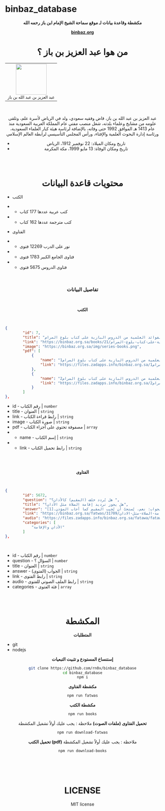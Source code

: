 # binbaz_database

<div align="center">

 **مكشطة وقاعدة بيانات لـ موقع سماحة الشيخ الإمام ابن باز رحمه الله**

 [**binbaz.org**](https://binbaz.org.sa)

 # من هوا عبد العزيز بن باز ؟


  
  <table>
    <tr>
        <td align="center"><img src="https://www.okaz.com.sa/uploads/images/2022/04/23/1969441.jpg" width="100px;"/><br /><sub>عبد العزيز بن عبد الله بن باز</sub></td>
    </tr>
</table> <br> 

عبد العزيز بن عبد الله بن باز، قاض وفقيه سعودي، ولد في الرياض لأسرة علم، وتلقى علومه من مشايخ وعلماء بلدته، شغل منصب مفتي عام المملكة العربية السعودية منذ عام 1413 هـ الموافق 1992 حتى وفاته، بالإضافة لرئاسة هيئة كبار العلماء السعودية، ورئاسة إدارة البحوث العلمية والإفتاء، ورأس المجلس التأسيسي لرابطة العالم الإسلامي

- تاريخ ومكان الميلاد: 22 نوفمبر 1912، الرياض
- تاريخ ومكان الوفاة: 13 مايو 1999، مكة المكرمة

<br> <br>


# محتويات قاعدة البيانات

</div>

- الكتب 
- - كتب عربية عددها 177 كتاب
- - كتب مترجمة عددها 162 كتاب

- الفتاوى 
- - نور على الدرب 12269 فتوى 
- - فتاوى الجامع الكبير 1783 فتوى
- - فتاوى الدروس 5675 فتوى

<br> 

<div align="center">

### تفاصيل البيانات 

<br>

**الكتب**

</div>

<br>

```json
{
		"id": 7,
		"title": "الفوائد العلمية من الدروس البازية على كتاب بلوغ المرام",
		"link": "https://binbaz.org.sa/books/21/الفواىد-العلمية-من-الدروس-البازية-على-كتاب-بلوغ-المرام",
		"image": "https://binbaz.org.sa/img/series-books.png",
		"pdf": [
			{
				"name": "العلمية من الدروس البازية على كتاب بلوغ المرام1",
				"link": "https://files.zadapps.info/binbaz.org.sa/الفوائد العلمية من الدروس البازية على كتاب بلوغ المرام1.pdf"
			},
			{
				"name": "العلمية من الدروس البازية على كتاب بلوغ المرام2",
				"link": "https://files.zadapps.info/binbaz.org.sa/الفوائد العلمية من الدروس البازية على كتاب بلوغ المرام2.pdf"
			}
		]
},
```

- id - رقم الكتاب | `number`
- title - العنوان | `string`
- link - رابط قراءة الكتاب | `string`
- image - صورة الكتاب | `string`
- pdf - مصفوفة تحتوي على أجزاء الكتاب | `array`
- - name - إسم الكتاب | `string`
- - link - رابط تحميل الكتاب | `string`

<br> <br> 

<div align="center">


**الفتاوى**

</div>

<br>


```json
{
		"id": 5672,
		"question": "هل يُردد خلف (المقيم) كالأذان؟ ",
		"title": "هل يجوز ترديد إقامة الصلاة مثل الأذان؟",
		"answer": "الجواب: نعم، يُستحبّ أن يُجيب المقيم كما أجاب المؤذن.[1]",
		"link": "https://binbaz.org.sa/fatwas/31709/هل-يجوز-ترديد-اقامة-الصلاة-مثل-الاذان",
		"audio": "https://files.zadapps.info/binbaz.org.sa/fatawa/fatawa_dross/aldurus almuhima 018.mp3.mp3",
		"categories": [
			"الأذان والإقامة"
		]
},
```

<br>

- id - رقم الكتاب | `number`
- question - السؤال ؟ | `number`
- title - العنوان | `string`
- answer - الجواب (الفتوى) | `string`
- link - رابط الفتوى | `string`
- audio - رابط الملف الصوتي للفتوى | `string`
- categories - فئة الفتوى | `array`


<br> <br>
<div align="center">

# المكشطة 

**المتطلبات**

</div>

- git 
- nodejs 

<div align="center">

**إستنساخ المستودع و تثبيت التبعيات**

```bash
git clone https://github.com/rn0x/binbaz_database
cd binbaz_database
npm i
```


**مكشطة الفتاوى**

```bash
npm run fatwas
```

**مكشطة الكتب**

```bash
npm run books
```

**تحميل الفتاوى (ملفات الصوت)**
ملاحظة : يجب عليك أولاُ تشغيل المكشطة

```bash
npm run download-fatwas
```

**تحميل الكتب (pdf)**
ملاحظة : يجب عليك أولاُ تشغيل المكشطة

```bash
npm run download-books
```

<br> <br><br>


# LICENSE

MIT license 

</div>

